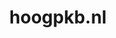 ---
layout: post
title:  "hoogpkb.nl"
internal_url:  "/data/hoogpkb.nl.html"
categories: dutchgov
---